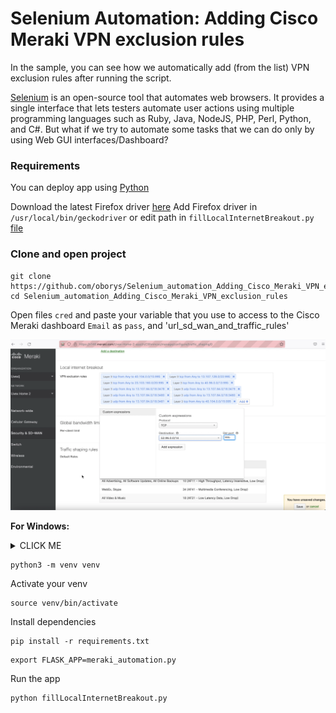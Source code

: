 # Selenium Automation: Adding Cisco Meraki VPN exclusion rules

In the sample, you can see how we automatically add (from the list) VPN exclusion rules after running the script.

[Selenium](https://www.selenium.dev/) is an open-source tool that automates web browsers. It provides a single interface that lets testers automate user actions using multiple programming languages such as Ruby, Java, NodeJS, PHP, Perl, Python, and C#. But what if we try to automate some tasks that we can do only by using Web GUI interfaces/Dashboard?

### Requirements
You can deploy app using [Python](https://www.python.org/downloads/)

Download the latest Firefox driver [here](https://github.com/mozilla/geckodriver/releases/tag/v0.30.0)
Add Firefox driver in `/usr/local/bin/geckodriver` or edit path in `fillLocalInternetBreakout.py` [file](fillLocalInternetBreakout.py#L28)

### Clone and open project

```
git clone https://github.com/oborys/Selenium_automation_Adding_Cisco_Meraki_VPN_exclusion_rules.git
cd Selenium_automation_Adding_Cisco_Meraki_VPN_exclusion_rules
```

Open files `cred` and paste your variable that you use to access to the Cisco Meraki dashboard `Email` as `pass`, and 'url_sd_wan_and_traffic_rules'

![img](img/selenium_demo.png)

**For Windows:**

<details><summary>CLICK ME</summary>
<p>

Install pip

Pip (Python Package Installer), the official documentation for [pip](https://pip.pypa.io/en/stable/installation/).

Usually Python3 comes with pip preinstalled. If you get an error "pip command not found", use the following command to install pip:

Download [get-pip.py](https://pip.pypa.io/en/stable/installation/), make sure you're saving the file to Desktop

In your Command Prompt, navigate to Desktop.
```
cd Desktop
```
Execute get-pip.py
```
python get-pip.py
```
Now pip should work system-wide.

virtualenv

In your Command Prompt, enter:
```
pip install virtualenv
```
Launch virtualenv

In your Command Prompt navigate to your project:
```
cd Meraki_Network_Objects_automation
```
Within your project:
```
virtualenv env
```
Activate your virtualenv:

on Windows, virtualenv creates a batch file
```
\env\Scripts\activate.bat
```
to activate virtualenv on Windows, activate script is in the Scripts folder :

\path\to\env\Scripts\activate

Example:
```
C:\Users\'Username'\venv\Scripts\activate.bat
```
Another way to install pip

Save the "ez_setup.py" file to your desktop form https://bootstrap.pypa.io/ez_setup.py

In your Command Prompt navigate to Desktop:
```
cd Desktop
```
Execute ez_setup.py:
```
python ez_setup.py
```
install pip:
```
easy_install pip
```
Install dependencies
```
pip install -r requirements.txt
```
Run the app
```
set FLASK_APP=hello
flask run
```
</p>
</details>

```
python3 -m venv venv
```

Activate your venv

```
source venv/bin/activate
```

Install dependencies
```
pip install -r requirements.txt
```

```
export FLASK_APP=meraki_automation.py
```
Run the app
```
python fillLocalInternetBreakout.py 
```
